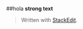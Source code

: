 ##hola
**strong text**



> Written with [StackEdit](https://stackedit.io/).
<!--stackedit_data:
eyJoaXN0b3J5IjpbLTE5MjM3NDU2MjZdfQ==
-->